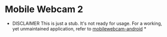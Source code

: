# Mobile Webcam 2

* DISCLAIMER This is just a stub. It's not ready for usage. For a working, yet unmaintained application, refer to
[mobilewebcam-android](https://github.com/ZanSara/mobilewebcam-android) *
